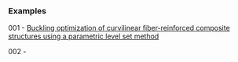 ### Examples

001 -  [Buckling optimization of curvilinear fiber-reinforced composite structures using a parametric level set method](https://doi.org/10.1007/s11465-023-0780-0)

002 - 
